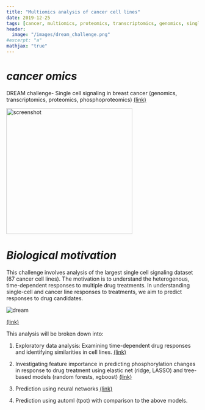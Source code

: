 ```yaml
---
title: "Multiomics analysis of cancer cell lines"
date: 2019-12-25
tags: [cancer, multiomics, proteomics, transcriptomics, genomics, single cell]
header:
  image: "/images/dream_challenge.png"
#excerpt: "a"
mathjax: "true"
---
```


# *cancer omics*
DREAM challenge- Single cell signaling in breast cancer (genomics, transcriptomics, proteomics, phosphoproteomics) [(link)](https://www.synapse.org/#!Synapse:syn20366914/wiki/593925)



<img width="330" alt="screenshot" src="https://user-images.githubusercontent.com/46359281/71352057-4c380e00-2543-11ea-81a8-82add3663ece.png">

# *Biological motivation*


This challenge involves analysis of the largest single cell signaling dataset (67 cancer cell lines). The motivation is to understand the heterogenous, time-dependent responses to multiple drug treatments. In understanding single-cell and cancer line responses to treatments, we aim to predict responses to drug candidates.

![dream](https://user-images.githubusercontent.com/46359281/71548582-88190c00-2965-11ea-97fd-6dedbb1eeb4a.png)


[(link)](https://www.synapse.org/#!Synapse:syn20366914/wiki/593925)

This analysis will be broken down into:

1. Exploratory data analysis: Examining time-dependent drug responses and identifying similarities in cell lines. [(link)](https://github.com/jtwang1027/cancer_omics/blob/master/1_EDA_cell_line_exploration.ipynb)

2. Investigating feature importance in predicting phosphorylation changes in response to drug treatment using elastic net (ridge, LASSO) and tree-based models (random forests, xgboost) [(link)](https://github.com/jtwang1027/cancer_omics/blob/master/2A_elastic_net.ipynb)

3. Prediction using neural networks [(link)](https://github.com/jtwang1027/cancer_omics/blob/master/3_neural_network.ipynb)

4. Prediction using automl (tpot) with comparison to the above models. 

